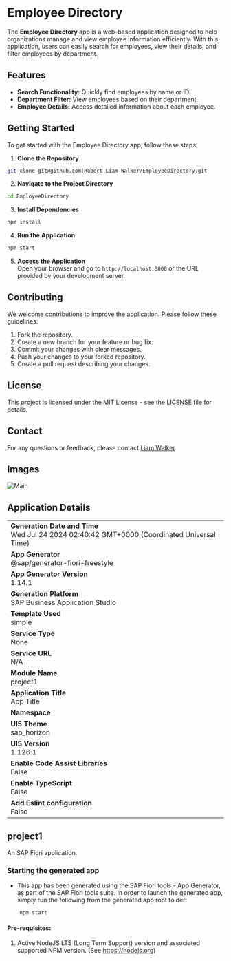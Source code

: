 # Employee Directory

The **Employee Directory** app is a web-based application designed to help organizations manage and view employee information efficiently. With this application, users can easily search for employees, view their details, and filter employees by department.

## Features

- **Search Functionality:** Quickly find employees by name or ID.
- **Department Filter:** View employees based on their department.
- **Employee Details:** Access detailed information about each employee.

## Getting Started

To get started with the Employee Directory app, follow these steps:

1. **Clone the Repository**

```bash
git clone git@github.com:Robert-Liam-Walker/EmployeeDirectory.git
```

2. **Navigate to the Project Directory**

```bash
cd EmployeeDirectory
```

3. **Install Dependencies**

```bash
npm install
```
4. **Run the Application**

```bash
npm start
```
5. **Access the Application** <br />
Open your browser and go to `http://localhost:3000` or the URL provided by your development server.

## Contributing

We welcome contributions to improve the application. Please follow these guidelines:

1. Fork the repository.
2. Create a new branch for your feature or bug fix.
3. Commit your changes with clear messages.
4. Push your changes to your forked repository.
5. Create a pull request describing your changes.

## License

This project is licensed under the MIT License - see the [LICENSE](LICENSE) file for details.

## Contact

For any questions or feedback, please contact [Liam Walker](mailto:liam.walker@example.com).
## Images
![Main](https://i.imgur.com/mpBQMDb.png)
## Application Details
|               |
| ------------- |
|**Generation Date and Time**<br>Wed Jul 24 2024 02:40:42 GMT+0000 (Coordinated Universal Time)|
|**App Generator**<br>@sap/generator-fiori-freestyle|
|**App Generator Version**<br>1.14.1|
|**Generation Platform**<br>SAP Business Application Studio|
|**Template Used**<br>simple|
|**Service Type**<br>None|
|**Service URL**<br>N/A
|**Module Name**<br>project1|
|**Application Title**<br>App Title|
|**Namespace**<br>|
|**UI5 Theme**<br>sap_horizon|
|**UI5 Version**<br>1.126.1|
|**Enable Code Assist Libraries**<br>False|
|**Enable TypeScript**<br>False|
|**Add Eslint configuration**<br>False|

## project1

An SAP Fiori application.

### Starting the generated app

-   This app has been generated using the SAP Fiori tools - App Generator, as part of the SAP Fiori tools suite.  In order to launch the generated app, simply run the following from the generated app root folder:

```
    npm start
```

#### Pre-requisites:

1. Active NodeJS LTS (Long Term Support) version and associated supported NPM version.  (See https://nodejs.org)


